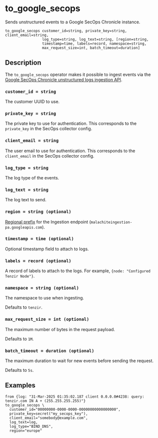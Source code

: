 # to_google_secops

Sends unstructured events to a Google SecOps Chronicle instance.

```tql
to_google_secops customer_id=string, private_key=string, client_email=string,
                 log_type=string, log_text=string, [region=string,
                 timestamp=time, labels=record, namespace=string,
                 max_request_size=int, batch_timeout=duration]
```

## Description

The `to_google_secops` operator makes it possible to ingest events via the
[Google SecOps Chronicle unstructured logs ingestion
API](https://cloud.google.com/chronicle/docs/reference/ingestion-api#unstructuredlogentries).

### `customer_id = string`

The customer UUID to use.

### `private_key = string`

The private key to use for authentication. This corresponds to the `private_key`
in the SecOps collector config.

### `client_email = string`

The user email to use for authentication. This corresponds to the `client_email`
in the SecOps collector config.

### `log_type = string`

The log type of the events.

### `log_text = string`

The log text to send.

### `region = string (optional)`

[Regional
prefix](https://cloud.google.com/chronicle/docs/reference/ingestion-api#regional_endpoints)
for the Ingestion endpoint (`malachiteingestion-pa.googleapis.com`).

### `timestamp = time (optional)`

Optional timestamp field to attach to logs.

### `labels = record (optional)`

A record of labels to attach to the logs. For example, `{node: "Configured
Tenzir Node"}`.

### `namespace = string (optional)`

The namespace to use when ingesting.

Defaults to `tenzir`.

### `max_request_size = int (optional)`

The maximum number of bytes in the request payload.

Defaults to `1M`.

### `batch_timeout = duration (optional)`

The maximum duration to wait for new events before sending the request.

Defaults to `5s`.

## Examples

```tql
from {log: "31-Mar-2025 01:35:02.187 client 0.0.0.0#4238: query: tenzir.com IN A + (255.255.255.255)"}
to_google_secops \
  customer_id="00000000-0000-0000-00000000000000000",
  private_key=secret("my_secops_key"),
  client_email="somebody@example.com",
  log_text=log,
  log_type="BIND_DNS",
  region="europe"
```
